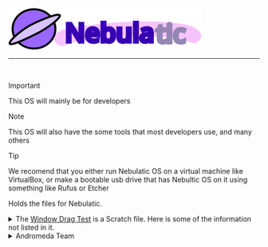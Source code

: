 <a href="https://github.com/andromedaofficial/nebulatic-os">![Nebulatic](assets/images/costume3.png)</a>
___
<br>

> [!IMPORTANT]
> This OS will mainly be for developers

> [!NOTE]
> This OS will also have the some tools that most developers use, and many others

> [!TIP]
> We recomend that you either run Nebulatic OS on a virtual machine like VirtualBox, or make a bootable usb drive that has Nebultic OS on it using something like Rufus or Etcher

Holds the files for Nebulatic.
<details closed>
<summary>The <a href="https://github.com/andromedaofficial/Nebulatic-OS/raw/main/Window%20Drag%20Test%20%7C%20Working%20Elements%203.sb3">Window Drag Test</a> is a Scratch file. Here is some of the information not listed in it.</summary>
<br>
This is going to be a demo for a functional operating system called “Nebulatic” that won’t come out in a while. You can drag the window, close the window, maximize and minimize the window, reopen the window, and etc. This can only open 1 window.
Updates for the operating system on one of the 3 following GitHub accounts:
<br>
<a href="https://github.com/gitventurer">@gitventurer</a>
<br>
<a href="https://github.com/xrg2014">@XRG2014</a>
<br>
<a href="https://github.com/andromedaofficial">@AndromedaOfficial</a>
<br>
<br>
The ISO will be released on the Internet Archive and on the GitHub account of <a href="https://github.com/andromedaofficial">@AndromedaOfficial</a>.
</details>
<details closed>
<summary>Andromeda Team</summary>
<br>
Developers:
<br>
<a href="https://github.com/gitventurer">@gitventurer</a>
<br>
<a href="https://github.com/xrg2014">@XRG2014</a>
<br>
<br>
Release Pages and Andromeda Repos:
<br>
<a href="https://github.com/andromedaofficial">@AndromedaOfficial</a>
</details>
